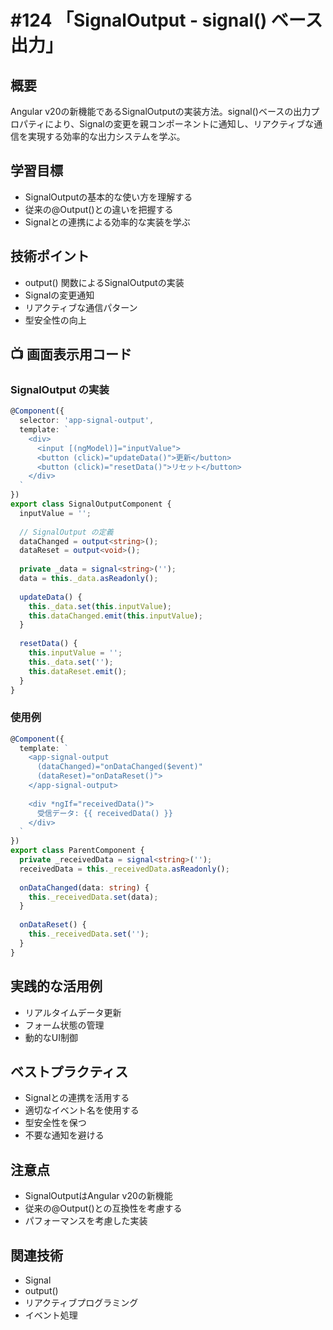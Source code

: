 # #124 「SignalOutput - signal() ベース出力」

## 概要
Angular v20の新機能であるSignalOutputの実装方法。signal()ベースの出力プロパティにより、Signalの変更を親コンポーネントに通知し、リアクティブな通信を実現する効率的な出力システムを学ぶ。

## 学習目標
- SignalOutputの基本的な使い方を理解する
- 従来の@Output()との違いを把握する
- Signalとの連携による効率的な実装を学ぶ

## 技術ポイント
- output() 関数によるSignalOutputの実装
- Signalの変更通知
- リアクティブな通信パターン
- 型安全性の向上

## 📺 画面表示用コード

### SignalOutput の実装
```typescript
@Component({
  selector: 'app-signal-output',
  template: `
    <div>
      <input [(ngModel)]="inputValue">
      <button (click)="updateData()">更新</button>
      <button (click)="resetData()">リセット</button>
    </div>
  `
})
export class SignalOutputComponent {
  inputValue = '';
  
  // SignalOutput の定義
  dataChanged = output<string>();
  dataReset = output<void>();
  
  private _data = signal<string>('');
  data = this._data.asReadonly();
  
  updateData() {
    this._data.set(this.inputValue);
    this.dataChanged.emit(this.inputValue);
  }
  
  resetData() {
    this.inputValue = '';
    this._data.set('');
    this.dataReset.emit();
  }
}
```

### 使用例
```typescript
@Component({
  template: `
    <app-signal-output 
      (dataChanged)="onDataChanged($event)"
      (dataReset)="onDataReset()">
    </app-signal-output>
    
    <div *ngIf="receivedData()">
      受信データ: {{ receivedData() }}
    </div>
  `
})
export class ParentComponent {
  private _receivedData = signal<string>('');
  receivedData = this._receivedData.asReadonly();
  
  onDataChanged(data: string) {
    this._receivedData.set(data);
  }
  
  onDataReset() {
    this._receivedData.set('');
  }
}
```

## 実践的な活用例
- リアルタイムデータ更新
- フォーム状態の管理
- 動的なUI制御

## ベストプラクティス
- Signalとの連携を活用する
- 適切なイベント名を使用する
- 型安全性を保つ
- 不要な通知を避ける

## 注意点
- SignalOutputはAngular v20の新機能
- 従来の@Output()との互換性を考慮する
- パフォーマンスを考慮した実装

## 関連技術
- Signal
- output()
- リアクティブプログラミング
- イベント処理
